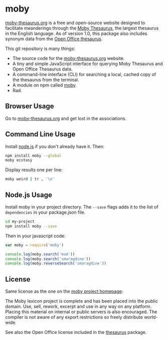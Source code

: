# moby

[moby-thesaurus.org](http://moby-thesaurus.org) is a free and
open-source website designed to facilitate meanderings through the [Moby
Thesaurus](http://en.wikipedia.org/wiki/Moby_Project#Thesaurus), the largest
thesaurus in the English language. As of version 1.0, this package also includes
synonym data from the [Open Office thesaurus](http://goo.gl/UGBfHI).

This git repository is many things:

- The source code for the [moby-thesaurus.org](http://moby-thesaurus.org/) website.
- A tiny and simple JavaScript interface for querying Moby Thesaurus and Open Office Thesaurus data.
- A command-line interface (CLI) for searching a local, cached copy of the thesaurus from the terminal.
- A module on npm called [moby](https://www.npmjs.org/package/moby).
- Rad.

## Browser Usage

Go to [moby-thesaurus.org](http://moby-thesaurus.org/) and get lost in the associations.

## Command Line Usage

Install [node.js](http://nodejs.org/) if you don't already have it. Then:

```sh
npm install moby --global
moby ecstasy
```

Display results one per line:

```sh
moby weird | tr , '\n'
```

## Node.js Usage

Install moby in your project directory. The `--save` flags adds it to the list of
`dependencies` in your package.json file.

```sh
cd my-project
npm install moby --save
```

Then in your javascript code:

```js
var moby = require('moby')

console.log(moby.search('mad'))
console.log(moby.search('smaragdine'))
console.log(moby.reverseSearch('smaragdine'))
```

## License

Same license as the one on the [moby project homepage](http://icon.shef.ac.uk/Moby/):

The Moby lexicon project is complete and has been placed into the public domain.
Use, sell, rework, excerpt and use in any way on any platform. Placing this
material on internal or public servers is also encouraged. The compiler is not
aware of any export restrictions so freely distribute world-wide.

See also the Open Office license included in the
[thesaurus](https://github.com/daizoru/node-thesaurus/blob/5cadf8d26ea879a6009702524970ce706f04bb99/LICENSE.txt)
package.  
